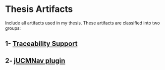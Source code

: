 # Thesis Artifacts
Include all artifacts used in my thesis. These artifacts are classified into two groups:

## 1- [Traceability Support](Traceability/README.md)

## 2- [jUCMNav plugin](https://github.com/andaamal/ThesisArtifacts/tree/master/jUCMNav%20plug-in)
